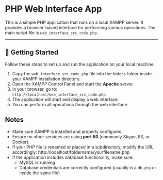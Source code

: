# PHP Web Interface App

This is a simple PHP application that runs on a local XAMPP server. It provides a browser-based interface for performing various operations. The main script file is `web_interface_src_code.php`.

---

## 🚀 Getting Started

Follow these steps to set up and run the application on your local machine.

1. Copy the `web_interface_src_code.php` file into the `htdocs` folder inside your XAMPP installation directory.
2. Open the XAMPP Control Panel and start the **Apache** server.
3. In your browser, go to:  
   `http://localhost/web_interface_src_code.php`
4. The application will start and display a web interface.
5. You can perform all operations through the web interface.

## Notes

- Make sure XAMPP is installed and properly configured.
- Ensure no other services are using **port 80** (commonly Skype, IIS, or Docker).
- If your PHP file is renamed or placed in a subdirectory, modify the URL accordingly:
    http://localhost/foldername/yourfilename.php
- If the application includes database functionality, make sure:
  - MySQL is running
  - Database credentials are correctly configured (usually in a `db.php` or inside the same file)

